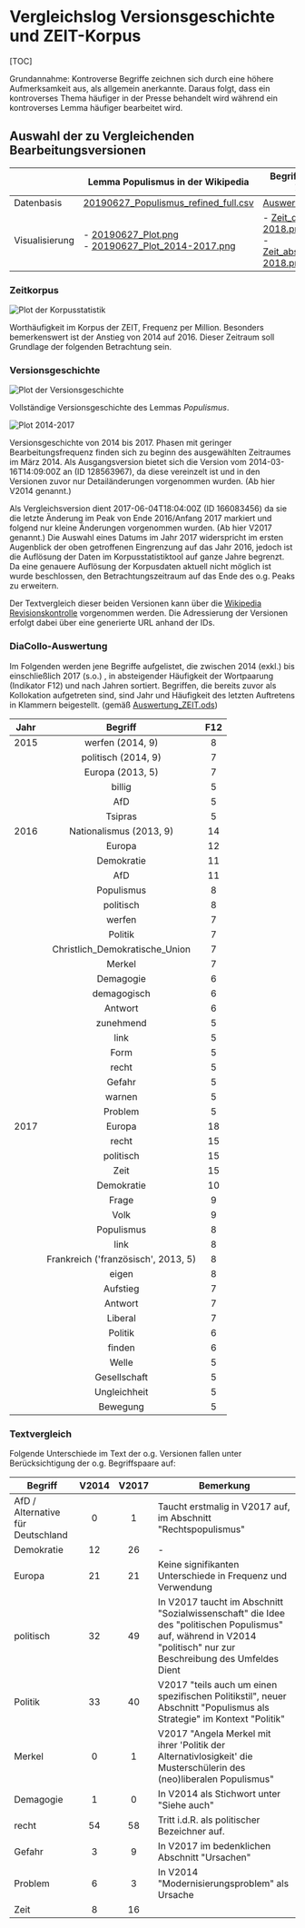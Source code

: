 # Vergleichslog Versionsgeschichte und ZEIT-Korpus

[TOC]

Grundannahme: Kontroverse Begriffe zeichnen sich durch eine höhere Aufmerksamkeit aus, als allgemein anerkannte. Daraus folgt, dass ein kontroverses Thema häufiger in der Presse behandelt wird während ein kontroverses Lemma häufiger bearbeitet wird.

## Auswahl der zu Vergleichenden Bearbeitungsversionen

|                | Lemma Populismus in der Wikipedia                            | Begriff "Populismus" im ZEIT-Korpus                          |
| -------------- | ------------------------------------------------------------ | ------------------------------------------------------------ |
| Datenbasis     | [20190627_Populismus_refined_full.csv](/div/20190627_Populismus_refined_full.csv) | [Auswertung_ZEIT.ods](/div/Auswertung_ZEIT.ods)              |
| Visualisierung | - [20190627_Plot.png](/draft/20190627_Plot.png) <br />- [20190627_Plot_2014-2017.png](/draft/20190627_Plot_2014-2017.png) | - [Zeit_data+class_2000-2018.png](../draft/Zeit_data+class_2000-2018.png) <br />- [Zeit_absolute_values_2000-2018.png](../draft/Zeit_absolute_values_2000-2018.png) |

### Zeitkorpus

![Plot der Korpusstatistik](../draft/Zeit_data+class_2000-2018.png)

Worthäufigkeit im Korpus der ZEIT, Frequenz per Million. Besonders bemerkenswert ist der Anstieg von 2014 auf 2016. Dieser Zeitraum soll Grundlage der folgenden Betrachtung sein.

### Versionsgeschichte 

![Plot der Versionsgeschichte](../draft/20190627_Plot.png)

Vollständige Versionsgeschichte des Lemmas *Populismus*.

![Plot 2014-2017](../draft/20190627_Plot_2014-2017.png)

Versionsgeschichte von 2014 bis 2017. Phasen mit geringer Bearbeitungsfrequenz finden sich zu beginn des ausgewählten Zeitraumes im März 2014. Als Ausgangsversion bietet sich die Version vom 2014-03-16T14:09:00Z an (ID 128563967), da diese vereinzelt ist und in den Versionen zuvor nur Detailänderungen vorgenommen wurden. (Ab hier V2014 genannt.)

Als Vergleichsversion dient 2017-06-04T18:04:00Z (ID 166083456) da sie die letzte Änderung im Peak von Ende 2016/Anfang 2017 markiert und folgend nur kleine Änderungen vorgenommen wurden. (Ab hier V2017 genannt.) Die Auswahl eines Datums im Jahr 2017 widerspricht im ersten Augenblick der oben getroffenen Eingrenzung auf das Jahr 2016, jedoch ist die Auflösung der Daten im Korpusstatistiktool auf ganze Jahre begrenzt. Da eine genauere Auflösung der Korpusdaten aktuell nicht möglich ist wurde beschlossen, den Betrachtungszeitraum auf das Ende des o.g. Peaks zu erweitern.

Der Textvergleich dieser beiden Versionen kann über die [Wikipedia Revisionskontrolle](https://de.wikipedia.org/w/index.php?title=Populismus&type=revision&diff=166083456&oldid=128563967) vorgenommen werden. Die Adressierung der Versionen erfolgt dabei über eine generierte URL anhand der IDs.

### DiaCollo-Auswertung

Im Folgenden werden jene Begriffe aufgelistet, die zwischen 2014 (exkl.) bis einschließlich 2017 (s.o.) , in absteigender Häufigkeit der Wortpaarung (Indikator F12) und nach Jahren sortiert. Begriffen, die bereits zuvor als Kollokation aufgetreten sind, sind Jahr und Häufigkeit des letzten Auftretens in Klammern beigestellt. (gemäß [Auswertung_ZEIT.ods](/div/Auswertung_ZEIT.ods)) 

| Jahr |               Begriff               | F12  |
| :--: | :---------------------------------: | :--: |
| 2015 |          werfen (2014, 9)           |  8   |
|      |         politisch (2014, 9)         |  7   |
|      |          Europa (2013, 5)           |  7   |
|      |               billig                |  5   |
|      |                 AfD                 |  5   |
|      |               Tsipras               |  5   |
| 2016 |       Nationalismus (2013, 9)       |  14  |
|      |               Europa                |  12  |
|      |             Demokratie              |  11  |
|      |                 AfD                 |  11  |
|      |             Populismus              |  8   |
|      |              politisch              |  8   |
|      |               werfen                |  7   |
|      |               Politik               |  7   |
|      |   Christlich_Demokratische_Union    |  7   |
|      |               Merkel                |  7   |
|      |              Demagogie              |  6   |
|      |             demagogisch             |  6   |
|      |               Antwort               |  6   |
|      |              zunehmend              |  5   |
|      |                link                 |  5   |
|      |                Form                 |  5   |
|      |                recht                |  5   |
|      |               Gefahr                |  5   |
|      |               warnen                |  5   |
|      |               Problem               |  5   |
| 2017 |               Europa                |  18  |
|      |                recht                |  15  |
|      |              politisch              |  15  |
|      |                Zeit                 |  15  |
|      |             Demokratie              |  10  |
|      |                Frage                |  9   |
|      |                Volk                 |  9   |
|      |             Populismus              |  8   |
|      |                link                 |  8   |
|      | Frankreich ('französisch', 2013, 5) |  8   |
|      |                eigen                |  8   |
|      |              Aufstieg               |  7   |
|      |               Antwort               |  7   |
|      |               Liberal               |  7   |
|      |               Politik               |  6   |
|      |               finden                |  6   |
|      |                Welle                |  5   |
|      |            Gesellschaft             |  5   |
|      |            Ungleichheit             |  5   |
|      |              Bewegung               |  5   |

### Textvergleich

Folgende Unterschiede im Text der o.g. Versionen fallen unter Berücksichtigung der o.g. Begriffspaare auf:

| Begriff                           | V2014 | V2017 | Bemerkung                                                    |
| --------------------------------- | :---: | :---: | ------------------------------------------------------------ |
| AfD / Alternative für Deutschland |   0   |   1   | Taucht erstmalig in V2017 auf, im Abschnitt "Rechtspopulismus" |
| Demokratie                        |  12   |  26   | -                                                            |
| Europa                            |  21   |  21   | Keine signifikanten Unterschiede in Frequenz und Verwendung  |
| politisch                         |  32   |  49   | In V2017 taucht im Abschnitt "Sozialwissenschaft" die Idee des "politischen Populismus" auf, während in V2014 "politisch" nur zur Beschreibung des Umfeldes Dient |
| Politik                           |  33   |  40   | V2017 "teils auch um einen spezifischen Politikstil", neuer Abschnitt "Populismus als Strategie" im Kontext "Politik" |
| Merkel                            |   0   |   1   | V2017 "Angela Merkel mit ihrer 'Politik der Alternativlosigkeit' die Musterschülerin des (neo)liberalen Populismus" |
| Demagogie                         |   1   |   0   | In V2014 als Stichwort unter "Siehe auch"                    |
| recht                             |  54   |  58   | Tritt i.d.R. als politischer Bezeichner auf.                 |
| Gefahr                            |   3   |   9   | In V2017 im bedenklichen Abschnitt "Ursachen"                |
| Problem                           |   6   |   3   | In V2014 "Modernisierungsproblem" als Ursache                |
| Zeit                              |   8   |  16   |                                                              |